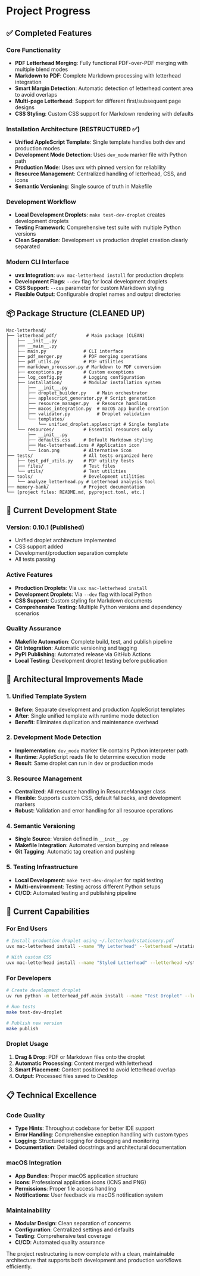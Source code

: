 # Project Progress

## ✅ Completed Features

### Core Functionality
- **PDF Letterhead Merging**: Fully functional PDF-over-PDF merging with multiple blend modes
- **Markdown to PDF**: Complete Markdown processing with letterhead integration
- **Smart Margin Detection**: Automatic detection of letterhead content area to avoid overlaps
- **Multi-page Letterhead**: Support for different first/subsequent page designs
- **CSS Styling**: Custom CSS support for Markdown rendering with defaults

### Installation Architecture (RESTRUCTURED ✅)
- **Unified AppleScript Template**: Single template handles both dev and production modes
- **Development Mode Detection**: Uses `dev_mode` marker file with Python path
- **Production Mode**: Uses uvx with pinned version for reliability
- **Resource Management**: Centralized handling of letterhead, CSS, and icons
- **Semantic Versioning**: Single source of truth in Makefile

### Development Workflow
- **Local Development Droplets**: `make test-dev-droplet` creates development droplets
- **Testing Framework**: Comprehensive test suite with multiple Python versions
- **Clean Separation**: Development vs production droplet creation clearly separated

### Modern CLI Interface
- **uvx Integration**: `uvx mac-letterhead install` for production droplets
- **Development Flags**: `--dev` flag for local development droplets
- **CSS Support**: `--css` parameter for custom Markdown styling
- **Flexible Output**: Configurable droplet names and output directories

## 📦 Package Structure (CLEANED UP)

```
Mac-letterhead/
├── letterhead_pdf/           # Main package (CLEAN)
│   ├── __init__.py
│   ├── __main__.py
│   ├── main.py              # CLI interface
│   ├── pdf_merger.py        # PDF merging operations
│   ├── pdf_utils.py         # PDF utilities
│   ├── markdown_processor.py # Markdown to PDF conversion
│   ├── exceptions.py        # Custom exceptions
│   ├── log_config.py        # Logging configuration
│   ├── installation/        # Modular installation system
│   │   ├── __init__.py
│   │   ├── droplet_builder.py    # Main orchestrator
│   │   ├── applescript_generator.py # Script generation
│   │   ├── resource_manager.py   # Resource handling
│   │   ├── macos_integration.py  # macOS app bundle creation
│   │   ├── validator.py          # Droplet validation
│   │   └── templates/
│   │       └── unified_droplet.applescript # Single template
│   └── resources/           # Essential resources only
│       ├── __init__.py
│       ├── defaults.css     # Default Markdown styling
│       ├── Mac-letterhead.icns # Application icon
│       └── icon.png         # Alternative icon
├── tests/                   # All tests organized here
│   ├── test_pdf_utils.py    # PDF utility tests
│   ├── files/               # Test files
│   └── utils/               # Test utilities
├── tools/                   # Development utilities
│   └── analyze_letterhead.py # Letterhead analysis tool
├── memory-bank/             # Project documentation
└── [project files: README.md, pyproject.toml, etc.]
```

## 🔧 Current Development State

### Version: 0.10.1 (Published)
- Unified droplet architecture implemented
- CSS support added
- Development/production separation complete
- All tests passing

### Active Features
- **Production Droplets**: Via `uvx mac-letterhead install`
- **Development Droplets**: Via `--dev` flag with local Python
- **CSS Support**: Custom styling for Markdown documents
- **Comprehensive Testing**: Multiple Python versions and dependency scenarios

### Quality Assurance
- **Makefile Automation**: Complete build, test, and publish pipeline
- **Git Integration**: Automatic versioning and tagging
- **PyPI Publishing**: Automated release via GitHub Actions
- **Local Testing**: Development droplet testing before publication

## 🎯 Architectural Improvements Made

### 1. Unified Template System
- **Before**: Separate development and production AppleScript templates
- **After**: Single unified template with runtime mode detection
- **Benefit**: Eliminates duplication and maintenance overhead

### 2. Development Mode Detection
- **Implementation**: `dev_mode` marker file contains Python interpreter path
- **Runtime**: AppleScript reads file to determine execution mode
- **Result**: Same droplet can run in dev or production mode

### 3. Resource Management
- **Centralized**: All resource handling in ResourceManager class
- **Flexible**: Supports custom CSS, default fallbacks, and development markers
- **Robust**: Validation and error handling for all resource operations

### 4. Semantic Versioning
- **Single Source**: Version defined in `__init__.py`
- **Makefile Integration**: Automated version bumping and release
- **Git Tagging**: Automatic tag creation and pushing

### 5. Testing Infrastructure
- **Local Development**: `make test-dev-droplet` for rapid testing
- **Multi-environment**: Testing across different Python setups
- **CI/CD**: Automated testing and publishing pipeline

## 🚀 Current Capabilities

### For End Users
```bash
# Install production droplet using ~/.letterhead/stationery.pdf
uvx mac-letterhead install --name "My Letterhead" --letterhead ~/stationery.pdf

# With custom CSS
uvx mac-letterhead install --name "Styled Letterhead" --letterhead ~/stationery.pdf --css ~/style.css
```

### For Developers
```bash
# Create development droplet
uv run python -m letterhead_pdf.main install --name "Test Droplet" --letterhead ~/stationery.pdf --dev

# Run tests
make test-dev-droplet

# Publish new version
make publish
```

### Droplet Usage
1. **Drag & Drop**: PDF or Markdown files onto the droplet
2. **Automatic Processing**: Content merged with letterhead
3. **Smart Placement**: Content positioned to avoid letterhead overlap
4. **Output**: Processed files saved to Desktop

## 📋 Technical Excellence

### Code Quality
- **Type Hints**: Throughout codebase for better IDE support
- **Error Handling**: Comprehensive exception handling with custom types
- **Logging**: Structured logging for debugging and monitoring
- **Documentation**: Detailed docstrings and architectural documentation

### macOS Integration
- **App Bundles**: Proper macOS application structure
- **Icons**: Professional application icons (ICNS and PNG)
- **Permissions**: Proper file access handling
- **Notifications**: User feedback via macOS notification system

### Maintainability
- **Modular Design**: Clean separation of concerns
- **Configuration**: Centralized settings and defaults
- **Testing**: Comprehensive test coverage
- **CI/CD**: Automated quality assurance

The project restructuring is now complete with a clean, maintainable architecture that supports both development and production workflows efficiently.
